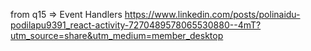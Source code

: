 


from q15 => Event Handlers
https://www.linkedin.com/posts/polinaidu-podilapu9391_react-activity-7270489578065530880--4mT?utm_source=share&utm_medium=member_desktop




